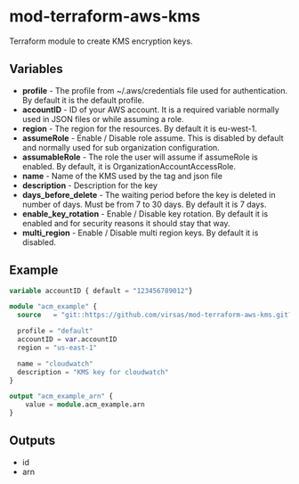 # mod-terraform-aws-kms

Terraform module to create KMS encryption keys.

## Variables

- **profile** - The profile from ~/.aws/credentials file used for authentication. By default it is the default profile.
- **accountID** - ID of your AWS account. It is a required variable normally used in JSON files or while assuming a role.
- **region** - The region for the resources. By default it is eu-west-1.
- **assumeRole** - Enable / Disable role assume. This is disabled by default and normally used for sub organization configuration.
- **assumableRole** - The role the user will assume if assumeRole is enabled. By default, it is OrganizationAccountAccessRole.
- **name** - Name of the KMS used by the tag and json file
- **description** - Description for the key
- **days_before_delete** - The waiting period before the key is deleted in number of days. Must be from 7 to 30 days. By default it is 7 days.
- **enable_key_rotation** - Enable / Disable key rotation. By default it is enabled and for security reasons it should stay that way.
- **multi_region** - Enable / Disable multi region keys. By default it is disabled.

## Example

``` terraform
variable accountID { default = "123456789012"}

module "acm_example" {
  source   = "git::https://github.com/virsas/mod-terraform-aws-kms.git?ref=v3.0.0"

  profile = "default"
  accountID = var.accountID
  region = "us-east-1"

  name = "cloudwatch"
  description = "KMS key for cloudwatch"
}

output "acm_example_arn" {
    value = module.acm_example.arn
}
```

## Outputs

- id
- arn